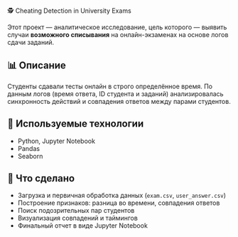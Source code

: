 🕵️ Cheating Detection in University Exams

Этот проект — аналитическое исследование, цель которого — выявить случаи **возможного списывания** на онлайн-экзаменах на основе логов сдачи заданий.

## 📊 Описание

Студенты сдавали тесты онлайн в строго определённое время. По данным логов (время ответа, ID студента и заданий) анализировалась синхронность действий и совпадения ответов между парами студентов.

## 🔧 Используемые технологии

- Python, Jupyter Notebook
- Pandas
- Seaborn

## 🧠 Что сделано

- Загрузка и первичная обработка данных (`exam.csv`, `user_answer.csv`)
- Построение признаков: разница во времени, совпадения ответов
- Поиск подозрительных пар студентов
- Визуализация совпадений и таймингов
- Финальный отчет в виде Jupyter Notebook

